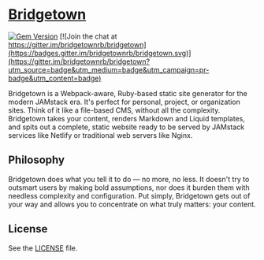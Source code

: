 # [Bridgetown](https://bridgetownrb.com/)

[![Gem Version](https://img.shields.io/gem/v/bridgetown.svg)](https://rubygems.org/gems/bridgetown)
[![Join the chat at https://gitter.im/bridgetownrb/bridgetown](https://badges.gitter.im/bridgetownrb/bridgetown.svg)](https://gitter.im/bridgetownrb/bridgetown?utm_source=badge&utm_medium=badge&utm_campaign=pr-badge&utm_content=badge)

Bridgetown is a Webpack-aware, Ruby-based static site generator for the modern JAMstack era. It's perfect for personal, project, or organization sites. Think of it like a file-based CMS, without all the complexity. Bridgetown takes your content, renders Markdown and Liquid templates, and spits out a complete, static website ready to be served by JAMstack services like Netlify or traditional web servers like Nginx.

## Philosophy

Bridgetown does what you tell it to do — no more, no less. It doesn't try to outsmart users by making bold assumptions, nor does it burden them with needless complexity and configuration. Put simply, Bridgetown gets out of your way and allows you to concentrate on what truly matters: your content.

## License

See the [LICENSE](./LICENSE) file.
